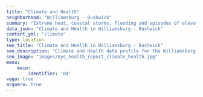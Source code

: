```yaml
---
title: "Climate and Health"
neighborhood: "Williamsburg - Bushwick"
summary: "Extreme heat, coastal storms, flooding and episodes of elevated ozone are climate-related hazards that may increase with climate change and have important public health impacts in New York City. Extreme weather can cause power outages, which also threaten public health. This report provides neighborhood indicators of climate-related hazards, vulnerability and health impacts."
data_json: "Climate and Health in Williamsburg - Bushwick"
content_yml: "climate"
type: location
seo_title: "Climate and Health in Williamsburg - Bushwick"
seo_description: "Climate and Health data profile for the Williamsburg - Bushwick neighborhood of NYC."
seo_image: "images/nyc_health_report_climate_health.jpg"
menu:
    main:
        identifier: '04'
vega: true
arquero: true
---
```

